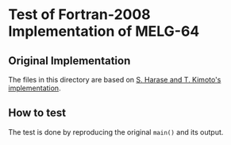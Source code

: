 # Test of Fortran-2008 Implementation of MELG-64

## Original Implementation

The files in this directory are based on [S. Harase and T. Kimoto's implementation](https://github.com/sharase/melg-64).

## How to test

The test is done by reproducing the original `main()` and its output.

<!-- EOF -->
